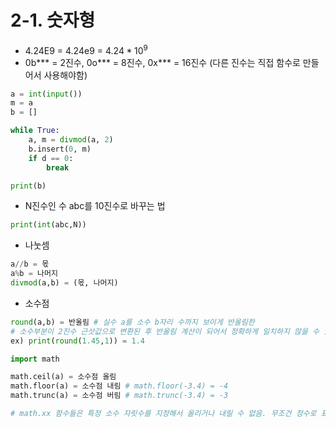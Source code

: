 # 2-1. 숫자형

* 4.24E9 = 4.24e9 = $4.24 * 10^9$
* 0b*** = 2진수, 0o*** = 8진수, 0x*** = 16진수 (다른 진수는 직접 함수로 만들어서 사용해야함)
```python
a = int(input())
m = a
b = []

while True:
    a, m = divmod(a, 2)
    b.insert(0, m)
    if d == 0:
        break

print(b)
```
* N진수인 수 abc를 10진수로 바꾸는 법
```python
print(int(abc,N))
```
* 나눗셈
```python
a//b = 몫
a%b = 나머지
divmod(a,b) = (몫, 나머지)
```
* 소수점
```python
round(a,b) = 반올림 # 실수 a를 소수 b자리 수까지 보이게 반올림한
# 소수부분이 2진수 근삿값으로 변환된 후 반올림 계산이 되어서 정확하게 일치하지 않을 수 있음
ex) print(round(1.45,1)) = 1.4

import math

math.ceil(a) = 소수점 올림
math.floor(a) = 소수점 내림 # math.floor(-3.4) = -4
math.trunc(a) = 소수점 버림 # math.trunc(-3.4) = -3

# math.xx 함수들은 특정 소수 자릿수를 지정해서 올리거나 내릴 수 없음. 무조건 정수로 표현
```